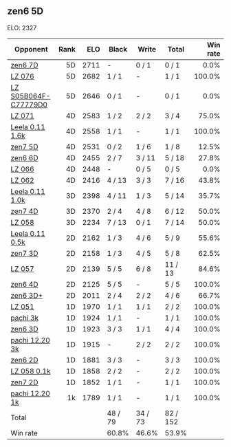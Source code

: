 ## zen6 5D ##

ELO: 2327

Opponent | Rank | ELO | Black | Write | Total | Win rate
---------|-----:|----:|-------|-------|-------|-------:
[zen6 7D](zen6%207D.md) | 5D | 2711 | - | 0 / 1 | 0 / 1 | 0.0%
[LZ 076](LZ%20076.md) | 5D | 2682 | 1 / 1 | - | 1 / 1 | 100.0%
[LZ S05B064F-C77779D0](LZ%20S05B064F-C77779D0.md) | 5D | 2646 | 0 / 1 | - | 0 / 1 | 0.0%
[LZ 071](LZ%20071.md) | 4D | 2583 | 1 / 2 | 2 / 2 | 3 / 4 | 75.0%
[Leela 0.11 1.6k](Leela%200.11%201.6k.md) | 4D | 2558 | 1 / 1 | - | 1 / 1 | 100.0%
[zen7 5D](zen7%205D.md) | 4D | 2531 | 0 / 2 | 1 / 6 | 1 / 8 | 12.5%
[zen6 6D](zen6%206D.md) | 4D | 2455 | 2 / 7 | 3 / 11 | 5 / 18 | 27.8%
[LZ 066](LZ%20066.md) | 4D | 2448 | - | 0 / 5 | 0 / 5 | 0.0%
[LZ 062](LZ%20062.md) | 4D | 2416 | 4 / 13 | 3 / 3 | 7 / 16 | 43.8%
[Leela 0.11 1.0k](Leela%200.11%201.0k.md) | 3D | 2398 | 4 / 11 | 1 / 3 | 5 / 14 | 35.7%
[zen7 4D](zen7%204D.md) | 3D | 2370 | 2 / 4 | 4 / 8 | 6 / 12 | 50.0%
[LZ 058](LZ%20058.md) | 3D | 2234 | 7 / 13 | 0 / 1 | 7 / 14 | 50.0%
[Leela 0.11 0.5k](Leela%200.11%200.5k.md) | 2D | 2162 | 1 / 3 | 4 / 6 | 5 / 9 | 55.6%
[zen7 3D](zen7%203D.md) | 2D | 2158 | 1 / 3 | 4 / 5 | 5 / 8 | 62.5%
[LZ 057](LZ%20057.md) | 2D | 2139 | 5 / 5 | 6 / 8 | 11 / 13 | 84.6%
[zen6 4D](zen6%204D.md) | 2D | 2125 | 5 / 5 | - | 5 / 5 | 100.0%
[zen6 3D+](zen6%203D+.md) | 2D | 2011 | 2 / 4 | 2 / 2 | 4 / 6 | 66.7%
[LZ 051](LZ%20051.md) | 1D | 1970 | 1 / 1 | 1 / 1 | 2 / 2 | 100.0%
[pachi 3k](pachi%203k.md) | 1D | 1924 | 1 / 1 | - | 1 / 1 | 100.0%
[zen6 3D](zen6%203D.md) | 1D | 1923 | 3 / 3 | 1 / 1 | 4 / 4 | 100.0%
[pachi 12.20 3k](pachi%2012.20%203k.md) | 1D | 1915 | - | 2 / 2 | 2 / 2 | 100.0%
[zen6 2D](zen6%202D.md) | 1D | 1881 | 3 / 3 | - | 3 / 3 | 100.0%
[LZ 058 0.1k](LZ%20058%200.1k.md) | 1D | 1858 | 2 / 2 | - | 2 / 2 | 100.0%
[zen7 2D](zen7%202D.md) | 1D | 1852 | 1 / 1 | - | 1 / 1 | 100.0%
[pachi 12.20 1k](pachi%2012.20%201k.md) | 1k | 1789 | 1 / 1 | - | 1 / 1 | 100.0%
Total | | | 48 / 79 | 34 / 73 | 82 / 152 | 
Win rate| | | 60.8% | 46.6% | 53.9% | 
